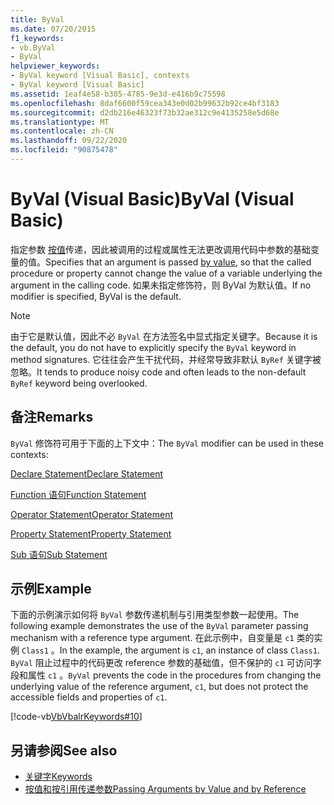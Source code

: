 ```yaml
---
title: ByVal
ms.date: 07/20/2015
f1_keywords:
- vb.ByVal
- ByVal
helpviewer_keywords:
- ByVal keyword [Visual Basic], contexts
- ByVal keyword [Visual Basic]
ms.assetid: 1eaf4e58-b305-4785-9e3d-e416b9c75598
ms.openlocfilehash: 8daf6600f59cea343e0d02b99632b92ce4bf3183
ms.sourcegitcommit: d2db216e46323f73b32ae312c9e4135258e5d68e
ms.translationtype: MT
ms.contentlocale: zh-CN
ms.lasthandoff: 09/22/2020
ms.locfileid: "90875478"
---
```

# <a name="byval-visual-basic"></a><span data-ttu-id="7bf2f-102">ByVal (Visual Basic)</span><span class="sxs-lookup"><span data-stu-id="7bf2f-102">ByVal (Visual Basic)</span></span>

<span data-ttu-id="7bf2f-103">指定参数 [按值](../../programming-guide/language-features/procedures/passing-arguments-by-value-and-by-reference.md)传递，因此被调用的过程或属性无法更改调用代码中参数的基础变量的值。</span><span class="sxs-lookup"><span data-stu-id="7bf2f-103">Specifies that an argument is passed [by value](../../programming-guide/language-features/procedures/passing-arguments-by-value-and-by-reference.md), so that the called procedure or property cannot change the value of a variable underlying the argument in the calling code.</span></span> <span data-ttu-id="7bf2f-104">如果未指定修饰符，则 ByVal 为默认值。</span><span class="sxs-lookup"><span data-stu-id="7bf2f-104">If no modifier is specified, ByVal is the default.</span></span>

> [!NOTE]
> <span data-ttu-id="7bf2f-105">由于它是默认值，因此不必 `ByVal` 在方法签名中显式指定关键字。</span><span class="sxs-lookup"><span data-stu-id="7bf2f-105">Because it is the default, you do not have to explicitly specify the `ByVal` keyword in method signatures.</span></span> <span data-ttu-id="7bf2f-106">它往往会产生干扰代码，并经常导致非默认 `ByRef` 关键字被忽略。</span><span class="sxs-lookup"><span data-stu-id="7bf2f-106">It tends to produce noisy code and often leads to the non-default `ByRef` keyword being overlooked.</span></span>

## <a name="remarks"></a><span data-ttu-id="7bf2f-107">备注</span><span class="sxs-lookup"><span data-stu-id="7bf2f-107">Remarks</span></span>

 <span data-ttu-id="7bf2f-108">`ByVal` 修饰符可用于下面的上下文中：</span><span class="sxs-lookup"><span data-stu-id="7bf2f-108">The `ByVal` modifier can be used in these contexts:</span></span>

 [<span data-ttu-id="7bf2f-109">Declare Statement</span><span class="sxs-lookup"><span data-stu-id="7bf2f-109">Declare Statement</span></span>](../statements/declare-statement.md)

 [<span data-ttu-id="7bf2f-110">Function 语句</span><span class="sxs-lookup"><span data-stu-id="7bf2f-110">Function Statement</span></span>](../statements/function-statement.md)
  
 [<span data-ttu-id="7bf2f-111">Operator Statement</span><span class="sxs-lookup"><span data-stu-id="7bf2f-111">Operator Statement</span></span>](../statements/operator-statement.md)
  
 [<span data-ttu-id="7bf2f-112">Property Statement</span><span class="sxs-lookup"><span data-stu-id="7bf2f-112">Property Statement</span></span>](../statements/property-statement.md)
  
 [<span data-ttu-id="7bf2f-113">Sub 语句</span><span class="sxs-lookup"><span data-stu-id="7bf2f-113">Sub Statement</span></span>](../statements/sub-statement.md)

## <a name="example"></a><span data-ttu-id="7bf2f-114">示例</span><span class="sxs-lookup"><span data-stu-id="7bf2f-114">Example</span></span>

 <span data-ttu-id="7bf2f-115">下面的示例演示如何将 `ByVal` 参数传递机制与引用类型参数一起使用。</span><span class="sxs-lookup"><span data-stu-id="7bf2f-115">The following example demonstrates the use of the `ByVal` parameter passing mechanism with a reference type argument.</span></span> <span data-ttu-id="7bf2f-116">在此示例中，自变量是 `c1` 类的实例 `Class1` 。</span><span class="sxs-lookup"><span data-stu-id="7bf2f-116">In the example, the argument is `c1`, an instance of class `Class1`.</span></span> <span data-ttu-id="7bf2f-117">`ByVal` 阻止过程中的代码更改 reference 参数的基础值，但不保护的 `c1` 可访问字段和属性 `c1` 。</span><span class="sxs-lookup"><span data-stu-id="7bf2f-117">`ByVal` prevents the code in the procedures from changing the underlying value of the reference argument, `c1`, but does not protect the accessible fields and properties of `c1`.</span></span>

 [!code-vb[VbVbalrKeywords#10](~/samples/snippets/visualbasic/VS_Snippets_VBCSharp/VbVbalrKeywords/VB/Class5.vb#10)]

## <a name="see-also"></a><span data-ttu-id="7bf2f-118">另请参阅</span><span class="sxs-lookup"><span data-stu-id="7bf2f-118">See also</span></span>

- [<span data-ttu-id="7bf2f-119">关键字</span><span class="sxs-lookup"><span data-stu-id="7bf2f-119">Keywords</span></span>](../keywords/index.md)
- [<span data-ttu-id="7bf2f-120">按值和按引用传递参数</span><span class="sxs-lookup"><span data-stu-id="7bf2f-120">Passing Arguments by Value and by Reference</span></span>](../../programming-guide/language-features/procedures/passing-arguments-by-value-and-by-reference.md)
